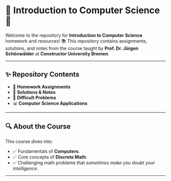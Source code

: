 # 🌟 **Introduction to Computer Science** 🌟

Welcome to the repository for **Introduction to Computer Science** homework and resources! 📚 This repository contains assignments, solutions, and notes from the course taught by **Prof. Dr. Jürgen Schönwälder** at **Constructor University Bremen**.

---

## ✨ **Repository Contents**  
- 📝 **Homework Assignments**  
- 📖 **Solutions & Notes**  
- 🔢 **Difficult Problems**  
- 📊 **Computer Science Applications**

---

## 🔍 **About the Course**
This course dives into:  
- ✅ Fundamentals of **Computers**. 
- ✅ Core concepts of **Discrete Math**.
- ✅ Challenging math problems that *sometimes make you doubt your intelligence*.

---
